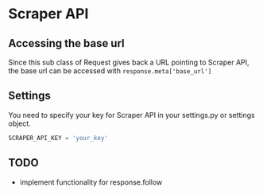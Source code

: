 # Scraper API
## Accessing the base url
Since this sub class of Request gives back a URL pointing to Scraper API, the base url can be accessed with `response.meta['base_url']`

## Settings
You need to specify your key for Scraper API in your settings.py or settings object. 
```Python
SCRAPER_API_KEY = 'your_key'
```

## TODO
- implement functionality for response.follow
